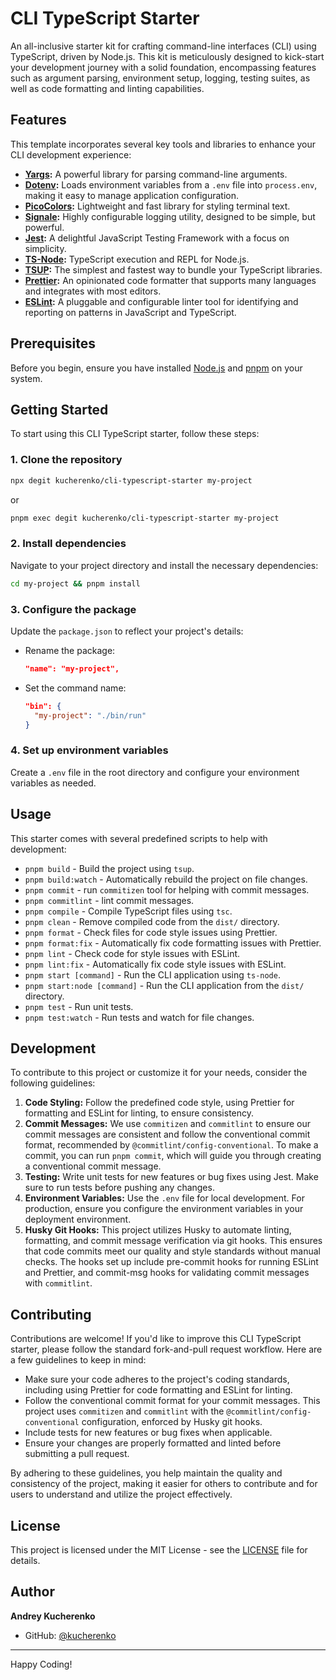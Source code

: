 # CLI TypeScript Starter

An all-inclusive starter kit for crafting command-line interfaces (CLI) using TypeScript, driven by Node.js. This kit is meticulously designed to kick-start your development journey with a solid foundation, encompassing features such as argument parsing, environment setup, logging, testing suites, as well as code formatting and linting capabilities.

## Features

This template incorporates several key tools and libraries to enhance your CLI development experience:

- **[Yargs](https://github.com/yargs/yargs):** A powerful library for parsing command-line arguments.
- **[Dotenv](https://github.com/motdotla/dotenv):** Loads environment variables from a `.env` file into `process.env`, making it easy to manage application configuration.
- **[PicoColors](https://github.com/alexeyraspopov/picocolors):** Lightweight and fast library for styling terminal text.
- **[Signale](https://github.com/klaussinani/signale):** Highly configurable logging utility, designed to be simple, but powerful.
- **[Jest](https://jestjs.io/):** A delightful JavaScript Testing Framework with a focus on simplicity.
- **[TS-Node](https://typestrong.org/ts-node/):** TypeScript execution and REPL for Node.js.
- **[TSUP](https://tsup.egoist.sh/):** The simplest and fastest way to bundle your TypeScript libraries.
- **[Prettier](https://prettier.io/):** An opinionated code formatter that supports many languages and integrates with most editors.
- **[ESLint](https://eslint.org/):** A pluggable and configurable linter tool for identifying and reporting on patterns in JavaScript and TypeScript.

## Prerequisites

Before you begin, ensure you have installed [Node.js](https://nodejs.org/) and [pnpm](https://pnpm.io/) on your system.

## Getting Started

To start using this CLI TypeScript starter, follow these steps:

### 1. Clone the repository

```sh
npx degit kucherenko/cli-typescript-starter my-project
```

or

```sh
pnpm exec degit kucherenko/cli-typescript-starter my-project
```

### 2. Install dependencies

Navigate to your project directory and install the necessary dependencies:

```sh
cd my-project && pnpm install
```

### 3. Configure the package

Update the `package.json` to reflect your project's details:

- Rename the package:
  ```json
  "name": "my-project",
  ```
- Set the command name:
  ```json
  "bin": {
    "my-project": "./bin/run"
  }
  ```

### 4. Set up environment variables

Create a `.env` file in the root directory and configure your environment variables as needed.

## Usage

This starter comes with several predefined scripts to help with development:

- `pnpm build` - Build the project using `tsup`.
- `pnpm build:watch` - Automatically rebuild the project on file changes.
- `pnpm commit` - run `commitizen` tool for helping with commit messages.
- `pnpm commitlint` - lint commit messages.
- `pnpm compile` - Compile TypeScript files using `tsc`.
- `pnpm clean` - Remove compiled code from the `dist/` directory.
- `pnpm format` - Check files for code style issues using Prettier.
- `pnpm format:fix` - Automatically fix code formatting issues with Prettier.
- `pnpm lint` - Check code for style issues with ESLint.
- `pnpm lint:fix` - Automatically fix code style issues with ESLint.
- `pnpm start [command]` - Run the CLI application using `ts-node`.
- `pnpm start:node [command]` - Run the CLI application from the `dist/` directory.
- `pnpm test` - Run unit tests.
- `pnpm test:watch` - Run tests and watch for file changes.

## Development

To contribute to this project or customize it for your needs, consider the following guidelines:

1. **Code Styling:** Follow the predefined code style, using Prettier for formatting and ESLint for linting, to ensure consistency.
2. **Commit Messages:** We use `commitizen` and `commitlint` to ensure our commit messages are consistent and follow the conventional commit format, recommended by `@commitlint/config-conventional`. To make a commit, you can run `pnpm commit`, which will guide you through creating a conventional commit message.
3. **Testing:** Write unit tests for new features or bug fixes using Jest. Make sure to run tests before pushing any changes.
4. **Environment Variables:** Use the `.env` file for local development. For production, ensure you configure the environment variables in your deployment environment.
5. **Husky Git Hooks:** This project utilizes Husky to automate linting, formatting, and commit message verification via git hooks. This ensures that code commits meet our quality and style standards without manual checks. The hooks set up include pre-commit hooks for running ESLint and Prettier, and commit-msg hooks for validating commit messages with `commitlint`.

## Contributing

Contributions are welcome! If you'd like to improve this CLI TypeScript starter, please follow the standard fork-and-pull request workflow. Here are a few guidelines to keep in mind:

- Make sure your code adheres to the project's coding standards, including using Prettier for code formatting and ESLint for linting.
- Follow the conventional commit format for your commit messages. This project uses `commitizen` and `commitlint` with the `@commitlint/config-conventional` configuration, enforced by Husky git hooks.
- Include tests for new features or bug fixes when applicable.
- Ensure your changes are properly formatted and linted before submitting a pull request.

By adhering to these guidelines, you help maintain the quality and consistency of the project, making it easier for others to contribute and for users to understand and utilize the project effectively.

## License

This project is licensed under the MIT License - see the [LICENSE](./LICENSE) file for details.

## Author

**Andrey Kucherenko**

- GitHub: [@kucherenko](https://github.com/kucherenko)

---

Happy Coding!
